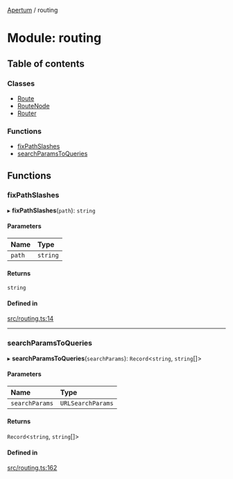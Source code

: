 [Apertum](../README.md) / routing

# Module: routing

## Table of contents

### Classes

- [Route](../classes/routing.Route.md)
- [RouteNode](../classes/routing.RouteNode.md)
- [Router](../classes/routing.Router.md)

### Functions

- [fixPathSlashes](routing.md#fixpathslashes)
- [searchParamsToQueries](routing.md#searchparamstoqueries)

## Functions

### fixPathSlashes

▸ **fixPathSlashes**(`path`): `string`

#### Parameters

| Name | Type |
| :------ | :------ |
| `path` | `string` |

#### Returns

`string`

#### Defined in

[src/routing.ts:14](https://github.com/iann838/apertum/blob/2d4f1f10a6c85611feec3a2d0f352a36d27ef754/src/routing.ts#L14)

___

### searchParamsToQueries

▸ **searchParamsToQueries**(`searchParams`): `Record`\<`string`, `string`[]\>

#### Parameters

| Name | Type |
| :------ | :------ |
| `searchParams` | `URLSearchParams` |

#### Returns

`Record`\<`string`, `string`[]\>

#### Defined in

[src/routing.ts:162](https://github.com/iann838/apertum/blob/2d4f1f10a6c85611feec3a2d0f352a36d27ef754/src/routing.ts#L162)
